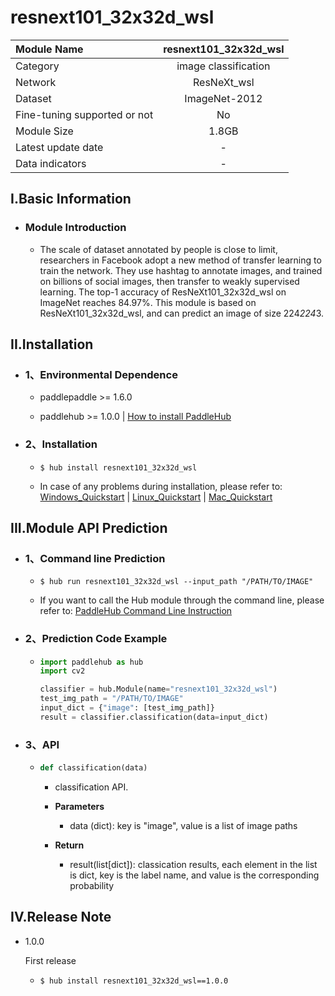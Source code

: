 # resnext101_32x32d_wsl

|Module Name|resnext101_32x32d_wsl|
| :--- | :---: |
|Category|image classification|
|Network|ResNeXt_wsl|
|Dataset|ImageNet-2012|
|Fine-tuning supported or not|No|
|Module Size|1.8GB|
|Latest update date|-|
|Data indicators|-|


## I.Basic Information



- ### Module Introduction

  - The scale of dataset annotated by people is close to limit, researchers in Facebook adopt a new method of transfer learning to train the network. They use hashtag to annotate images, and trained on billions of social images, then transfer to weakly supervised learning. The top-1 accuracy of ResNeXt101_32x32d_wsl on ImageNet reaches 84.97%. This module is based on ResNeXt101_32x32d_wsl, and can predict an image of size 224*224*3.

## II.Installation

- ### 1、Environmental Dependence  

  - paddlepaddle >= 1.6.0  

  - paddlehub >= 1.0.0  | [How to install PaddleHub](../../../../docs/docs_en/get_start/installation.rst)


- ### 2、Installation

  - ```shell
    $ hub install resnext101_32x32d_wsl
    ```
  - In case of any problems during installation, please refer to: [Windows_Quickstart](../../../../docs/docs_en/get_start/windows_quickstart.md) | [Linux_Quickstart](../../../../docs/docs_en/get_start/linux_quickstart.md) | [Mac_Quickstart](../../../../docs/docs_en/get_start/mac_quickstart.md)

## III.Module API Prediction

- ### 1、Command line Prediction

  - ```shell
    $ hub run resnext101_32x32d_wsl --input_path "/PATH/TO/IMAGE"
    ```
  - If you want to call the Hub module through the command line, please refer to: [PaddleHub Command Line Instruction](../../../../docs/docs_ch/tutorial/cmd_usage.rst)

- ### 2、Prediction Code Example

  - ```python
    import paddlehub as hub
    import cv2

    classifier = hub.Module(name="resnext101_32x32d_wsl")
    test_img_path = "/PATH/TO/IMAGE"
    input_dict = {"image": [test_img_path]}
    result = classifier.classification(data=input_dict)
    ```

- ### 3、API

  - ```python
    def classification(data)
    ```
    - classification API.
    - **Parameters**
      - data (dict): key is "image", value is a list of image paths

    - **Return**
      - result(list[dict]): classication results, each element in the list is dict, key is the label name, and value is the corresponding probability





## IV.Release Note

* 1.0.0

  First release

  - ```shell
    $ hub install resnext101_32x32d_wsl==1.0.0
    ```
